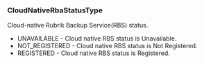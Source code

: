 ### CloudNativeRbaStatusType
Cloud-native Rubrik Backup Service(RBS) status.

- UNAVAILABLE - Cloud native RBS status is Unavailable.
- NOT_REGISTERED - Cloud native RBS status is Not Registered.
- REGISTERED - Cloud native RBS status is Registered.
